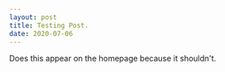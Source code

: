 ```yaml
---
layout: post
title: Testing Post.
date: 2020-07-06
---
```


Does this appear on the homepage because it shouldn't.
